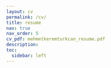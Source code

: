 ```yaml
---
layout: cv
permalink: /cv/
title: resume
nav: true
nav_order: 5
cv_pdf: mehmetkeremturkcan_resume.pdf
description: 
toc:
  sidebar: left
---
```

